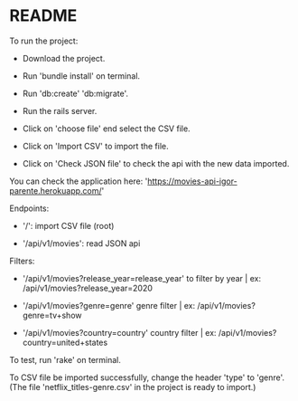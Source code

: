 # README
To run the project:

- Download the project.

- Run 'bundle install' on terminal.

- Run 'db:create' 'db:migrate'.

- Run the rails server.

- Click on 'choose file' end select the CSV file.

- Click on 'Import CSV' to import the file.

- Click on 'Check JSON file' to check the api with the new data imported.

You can check the application here: 'https://movies-api-igor-parente.herokuapp.com/'

Endpoints:

- '/': import CSV file (root)

- '/api/v1/movies': read JSON api

Filters:

- '/api/v1/movies?release_year=release_year' to filter by year |
  ex: /api/v1/movies?release_year=2020

- '/api/v1/movies?genre=genre' genre filter |
  ex: /api/v1/movies?genre=tv+show

- '/api/v1/movies?country=country' country filter |
  ex: /api/v1/movies?country=united+states

To test, run 'rake' on terminal.

To CSV file be imported successfully, change the header 'type' to 'genre'.
(The file 'netflix_titles-genre.csv' in the project is ready to import.)